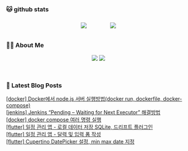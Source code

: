 
###  🐱 github stats  

<div id="main" align="center">
    <img src="https://github-readme-stats.vercel.app/api?username=peterica&count_private=true&show_icons=true&theme=radical"
        style="height: auto; margin-left: 20px; margin-right: 20px; padding: 10px;"/>
    <img src="https://github-readme-stats.vercel.app/api/top-langs/?username=peterica&layout=compact"   
        style="height: auto; margin-left: 20px; margin-right: 20px; padding: 10px;"/>
</div>

###  💁‍♀️ About Me  
<p align="center">
    <a href="https://peterica.tistory.com/"><img src="https://img.shields.io/badge/Blog-FF5722?style=flat-square&logo=Blogger&logoColor=white"/></a>
    <a href="mailto:ilovefran.ofm@gmail.com"><img src="https://img.shields.io/badge/Gmail-d14836?style=flat-square&logo=Gmail&logoColor=white&link=ilovefran.ofm@gmail.com"/></a>
</p>

<br>

### 📕 Latest Blog Posts   

<a href ="https://peterica.tistory.com/577"> [docker] Docker에서 node.js 서버 실행방법(docker run, dockerfile, docker-compose) </a> <br><a href ="https://peterica.tistory.com/576"> [jenkins] Jenkins “Pending – Waiting for Next Executor”  해결방법 </a> <br><a href ="https://peterica.tistory.com/574"> [docker] docker compose 여러 명령 실행 </a> <br><a href ="https://peterica.tistory.com/573"> [flutter] 일정 관리 앱 - 로컬 데이터 저장 SQLite, 드리프트 플러그인 </a> <br><a href ="https://peterica.tistory.com/572"> [flutter] 일정 관리 앱 - 달력 및 입력 폼 작성 </a> <br><a href ="https://peterica.tistory.com/571"> [flutter] Cupertino DatePicker 설정, min max date 지정 </a> <br>